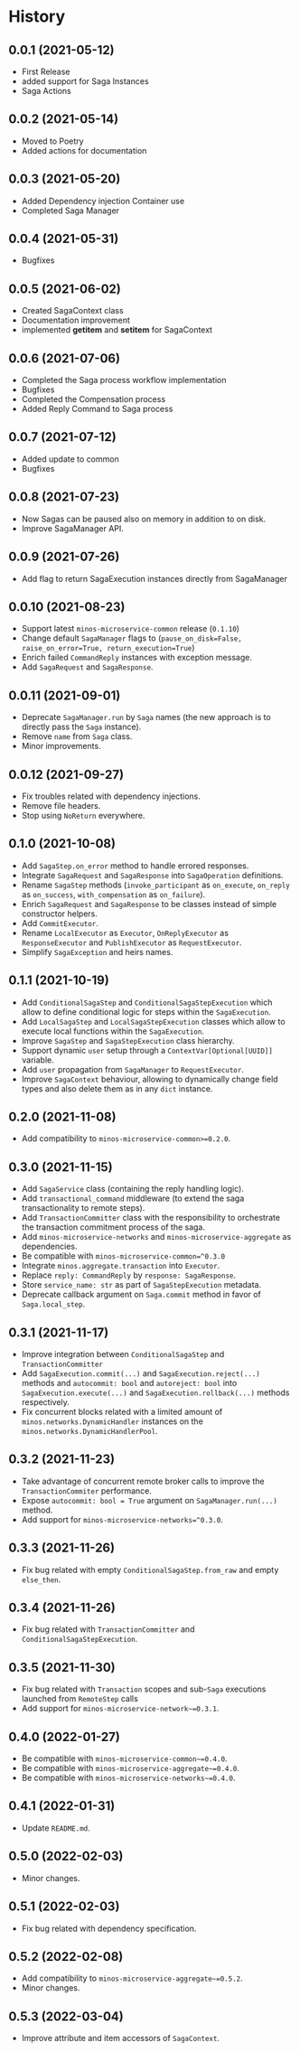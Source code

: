 History
=======

0.0.1 (2021-05-12)
------------------

* First Release
* added support for Saga Instances
* Saga Actions

0.0.2 (2021-05-14)
------------------

* Moved to Poetry
* Added actions for documentation

0.0.3 (2021-05-20)
------------------

* Added Dependency injection Container use
* Completed Saga Manager

0.0.4 (2021-05-31)
------------------

* Bugfixes

0.0.5 (2021-06-02)
------------------

* Created SagaContext class
* Documentation improvement
* implemented __getitem__ and __setitem__ for SagaContext

0.0.6 (2021-07-06)
------------------

* Completed the Saga process workflow implementation
* Bugfixes
* Completed the Compensation process
* Added Reply Command to Saga process

0.0.7 (2021-07-12)
------------------

* Added update to common
* Bugfixes

0.0.8 (2021-07-23)
------------------

* Now Sagas can be paused also on memory in addition to on disk.
* Improve SagaManager API.

0.0.9 (2021-07-26)
------------------

* Add flag to return SagaExecution instances directly from SagaManager

0.0.10 (2021-08-23)
------------------

* Support latest `minos-microservice-common` release (`0.1.10`)
* Change default `SagaManager` flags to (`pause_on_disk=False, raise_on_error=True, return_execution=True`)
* Enrich failed `CommandReply` instances with exception message.
* Add `SagaRequest` and `SagaResponse`.

0.0.11 (2021-09-01)
------------------

* Deprecate `SagaManager.run` by `Saga` names (the new approach is to directly pass the `Saga` instance).
* Remove `name` from `Saga` class.
* Minor improvements.

0.0.12 (2021-09-27)
------------------

* Fix troubles related with dependency injections.
* Remove file headers.
* Stop using `NoReturn` everywhere.

0.1.0 (2021-10-08)
------------------

* Add `SagaStep.on_error` method to handle errored responses.
* Integrate `SagaRequest` and `SagaResponse` into `SagaOperation` definitions.
* Rename `SagaStep` methods (`invoke_participant` as `on_execute`, `on_reply` as `on_success`, `with_compensation` as `on_failure`).
* Enrich `SagaRequest` and `SagaResponse` to be classes instead of simple constructor helpers.
* Add `CommitExecutor`.
* Rename `LocalExecutor` as `Executor`, `OnReplyExecutor` as `ResponseExecutor` and `PublishExecutor` as `RequestExecutor`.
* Simplify `SagaException` and heirs names.

0.1.1 (2021-10-19)
------------------

* Add `ConditionalSagaStep` and `ConditionalSagaStepExecution` which allow to define conditional logic for steps within the `SagaExecution`.
* Add `LocalSagaStep` and `LocalSagaStepExecution` classes which allow to execute local functions within the `SagaExecution`.
* Improve `SagaStep` and `SagaStepExecution` class hierarchy.
* Support dynamic `user` setup through a `ContextVar[Optional[UUID]]` variable.
* Add `user` propagation from `SagaManager` to `RequestExecutor`.
* Improve `SagaContext` behaviour, allowing to dynamically change field types and also delete them as in any `dict` instance.

0.2.0 (2021-11-08)
------------------

* Add compatibility to `minos-microservice-common>=0.2.0`.

0.3.0 (2021-11-15)
------------------

* Add `SagaService` class (containing the reply handling logic).
* Add `transactional_command` middleware (to extend the saga transactionality to remote steps).
* Add `TransactionCommitter` class with the responsibility to orchestrate the transaction commitment process of the saga.
* Add `minos-microservice-networks` and `minos-microservice-aggregate` as dependencies.
* Be compatible with `minos-microservice-common=^0.3.0`
* Integrate `minos.aggregate.transaction` into `Executor`.
* Replace `reply: CommandReply` by `response: SagaResponse`.
* Store `service_name: str` as part of `SagaStepExecution` metadata.
* Deprecate callback argument on `Saga.commit` method in favor of `Saga.local_step`.

0.3.1 (2021-11-17)
------------------

* Improve integration between `ConditionalSagaStep` and `TransactionCommitter`
* Add `SagaExecution.commit(...)` and `SagaExecution.reject(...)` methods and `autocommit: bool` and `autoreject: bool` into `SagaExecution.execute(...)` and `SagaExecution.rollback(...)` methods respectively.
* Fix concurrent blocks related with a limited amount of `minos.networks.DynamicHandler` instances on the `minos.networks.DynamicHandlerPool`.

0.3.2 (2021-11-23)
------------------

* Take advantage of concurrent remote broker calls to improve the `TransactionCommiter` performance.
* Expose `autocommit: bool = True` argument on `SagaManager.run(...)` method.
* Add support for `minos-microservice-networks=^0.3.0`.

0.3.3 (2021-11-26)
------------------

* Fix bug related with empty `ConditionalSagaStep.from_raw` and empty `else_then`.

0.3.4 (2021-11-26)
------------------

* Fix bug related with `TransactionCommitter` and `ConditionalSagaStepExecution`.

0.3.5 (2021-11-30)
------------------

* Fix bug related with `Transaction` scopes and sub-`Saga` executions launched from `RemoteStep` calls
* Add support for `minos-microservice-network~=0.3.1`.

0.4.0 (2022-01-27)
------------------

* Be compatible with `minos-microservice-common~=0.4.0`.
* Be compatible with `minos-microservice-aggregate~=0.4.0`.
* Be compatible with `minos-microservice-networks~=0.4.0`.

0.4.1 (2022-01-31)
------------------

* Update `README.md`.

0.5.0 (2022-02-03)
------------------

* Minor changes.

0.5.1 (2022-02-03)
------------------

* Fix bug related with dependency specification.

0.5.2 (2022-02-08)
------------------

* Add compatibility to `minos-microservice-aggregate~=0.5.2`.
* Minor changes.

0.5.3 (2022-03-04)
------------------

* Improve attribute and item accessors of `SagaContext`.
